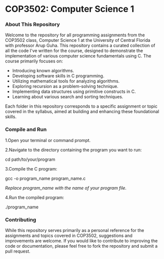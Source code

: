 # COP3502: Computer Science 1 

### About This Repository

Welcome to the repository for all programming assignments from the COP3502 class, Computer Science 1 at the University of Central Florida with professor Arup Guha. This repository contains a curated collection of all the code I've written for the course, designed to demonstrate the implementation of various computer science fundamentals using C. The course primarily focuses on:

- Introducing known algorithms.
- Developing software skills in C programming.
- Utilizing mathematical tools for analyzing algorithms.
- Exploring recursion as a problem-solving technique.
- Implementing data structures using primitive constructs in C.
- Learning about various search and sorting techniques.

Each folder in this repository corresponds to a specific assignment or topic covered in the syllabus, aimed at building and enhancing these foundational skills.

### Compile and Run

1.Open your terminal or command prompt.

2.Navigate to the directory containing the program you want to run:

 cd path/to/your/program

3.Compile the C program:

 gcc -o program_name program_name.c

 _Replace program_name with the name of your program file._

4.Run the compiled program:

 ./program_name


### Contributing

While this repository serves primarily as a personal reference for the assignments and topics covered in COP3502, suggestions and improvements are welcome. If you would like to contribute to improving the code or documentation, please feel free to fork the repository and submit a pull request.
